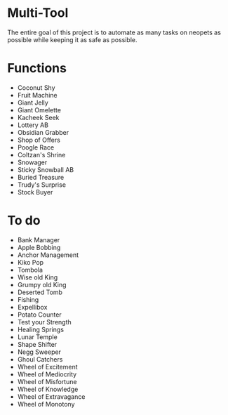 # Multi-Tool

The entire goal of this project is to automate as many tasks on neopets as possible while keeping it as safe as possible.

# Functions

- Coconut Shy
- Fruit Machine
- Giant Jelly
- Giant Omelette
- Kacheek Seek
- Lottery AB
- Obsidian Grabber
- Shop of Offers
- Poogle Race
- Coltzan's Shrine
- Snowager
- Sticky Snowball AB
- Buried Treasure
- Trudy's Surprise
- Stock Buyer

# To do

- Bank Manager
- Apple Bobbing
- Anchor Management
- Kiko Pop
- Tombola
- Wise old King
- Grumpy old King
- Deserted Tomb
- Fishing
- Expellibox
- Potato Counter
- Test your Strength
- Healing Springs
- Lunar Temple
- Shape Shifter
- Negg Sweeper
- Ghoul Catchers
- Wheel of Excitement
- Wheel of Mediocrity
- Wheel of Misfortune
- Wheel of Knowledge
- Wheel of Extravagance
- Wheel of Monotony
